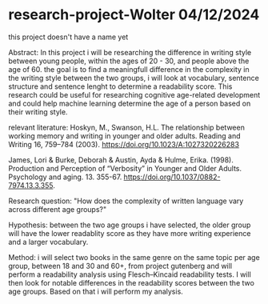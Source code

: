 # research-project-Wolter 04/12/2024
this project doesn't have a name yet

Abstract: In this project i will be researching the difference in writing style between young people, within the ages of 20 - 30, and people above the age of 60. the goal is to find a meaningfull difference in the complexity in the writing style between the two groups, i will look at vocabulary, sentence structure and sentence lenght to determine a readability score. This research could be useful for researching cognitive age-related development and could help machine learning determine the age of a person based on their writing style.

relevant literature: 
Hoskyn, M., Swanson, H.L. The relationship between working memory and writing in younger and older adults. Reading and Writing 16, 759–784 (2003). https://doi.org/10.1023/A:1027320226283

James, Lori & Burke, Deborah & Austin, Ayda & Hulme, Erika. (1998). Production and Perception of “Verbosity” in Younger and Older Adults. Psychology and aging. 13. 355-67. https://doi.org/10.1037/0882-7974.13.3.355. 

Research question: "How does the complexity of written language vary across different age groups?"

Hypothesis: between the two age groups i have selected, the older group will have the lower readablity score as they have more writing experience and a larger vocabulary.

Method: i will select two books in the same genre on the same topic per age group, between 18 and 30 and 60+, from project gutenberg and will perform a readability analysis using Flesch–Kincaid readability tests. I will then look for notable differences in the readability scores between the two age groups. Based on that i will perform my analysis.
